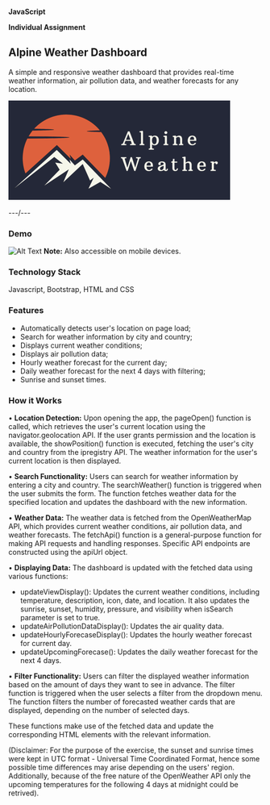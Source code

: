 **JavaScript**

**Individual Assignment**

## Alpine Weather Dashboard

A simple and responsive weather dashboard that provides real-time weather information, air pollution data, and weather forecasts for any location.

![Alt text](assets/images/logo_w_background.png?raw=true "Alpine Weather")

---/---
### Demo

![Alt Text](/assets/images/AlpineWeather_demo.gif)
**Note:** Also accessible on mobile devices.

### Technology Stack

Javascript, Bootstrap, HTML and CSS

### Features
- Automatically detects user's location on page load;
- Search for weather information by city and country;
- Displays current weather conditions;
- Displays air pollution data;
- Hourly weather forecast for the current day;
- Daily weather forecast for the next 4 days with filtering;
- Sunrise and sunset times.

### How it Works

• **Location Detection:**
Upon opening the app, the pageOpen() function is called, which retrieves the user's current location using the navigator.geolocation API. If the user grants permission and the location is available, the showPosition() function is executed, fetching the user's city and country from the ipregistry API. The weather information for the user's current location is then displayed.

• **Search Functionality:**
Users can search for weather information by entering a city and country. The searchWeather() function is triggered when the user submits the form. The function fetches weather data for the specified location and updates the dashboard with the new information.

• **Weather Data:**
The weather data is fetched from the OpenWeatherMap API, which provides current weather conditions, air pollution data, and weather forecasts. The fetchApi() function is a general-purpose function for making API requests and handling responses. Specific API endpoints are constructed using the apiUrl object.

• **Displaying Data:**
The dashboard is updated with the fetched data using various functions:

  - updateViewDisplay(): Updates the current weather conditions, including temperature, description, icon, date, and location. It also updates the sunrise, sunset, humidity, pressure, and visibility when isSearch parameter is set to true.
  - updateAirPollutionDataDisplay(): Updates the air quality data.
  - updateHourlyForecaseDisplay(): Updates the hourly weather forecast for current day.
  - updateUpcomingForecase(): Updates the daily weather forecast for the next 4 days.

• **Filter Functionality:**
Users can filter the displayed weather information based on the amount of days they want to see in advance. The filter function is triggered when the user selects a filter from the dropdown menu. The function filters the number of forecasted weather cards that are displayed, depending on the number of selected days.

These functions make use of the fetched data and update the corresponding HTML elements with the relevant information.


(Disclaimer: For the purpose of the exercise, the sunset and sunrise times were kept in UTC format - Universal Time Coordinated Format, hence some possible time differences may arise depending on the users' region. Additionally, because of the free nature of the OpenWeather API only the upcoming temperatures for the following 4 days at midnight could be retrived).
